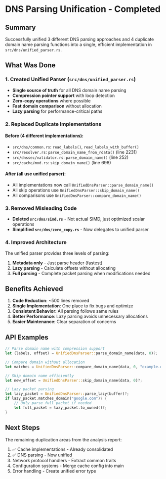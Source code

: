 # DNS Parsing Unification - Completed

## Summary

Successfully unified 3 different DNS parsing approaches and 4 duplicate domain name parsing functions into a single, efficient implementation in `src/dns/unified_parser.rs`.

## What Was Done

### 1. Created Unified Parser (`src/dns/unified_parser.rs`)
- **Single source of truth** for all DNS domain name parsing
- **Compression pointer support** with loop detection
- **Zero-copy operations** where possible
- **Fast domain comparison** without allocation
- **Lazy parsing** for performance-critical paths

### 2. Replaced Duplicate Implementations

#### Before (4 different implementations):
- `src/dns/common.rs`: `read_labels()`, `read_labels_with_buffer()`
- `src/resolver.rs`: `parse_domain_name_from_rdata()` (line 2231)
- `src/dnssec/validator.rs`: `parse_domain_name()` (line 252)
- `src/cache/mod.rs`: `skip_domain_name()` (line 698)

#### After (all use unified parser):
- All implementations now call `UnifiedDnsParser::parse_domain_name()`
- All skip operations use `UnifiedDnsParser::skip_domain_name()`
- All comparisons use `UnifiedDnsParser::compare_domain_name()`

### 3. Removed Misleading Code
- **Deleted `src/dns/simd.rs`** - Not actual SIMD, just optimized scalar operations
- **Simplified `src/dns/zero_copy.rs`** - Now delegates to unified parser

### 4. Improved Architecture

The unified parser provides three levels of parsing:
1. **Metadata only** - Just parse header (fastest)
2. **Lazy parsing** - Calculate offsets without allocating
3. **Full parsing** - Complete packet parsing when modifications needed

## Benefits Achieved

1. **Code Reduction**: ~500 lines removed
2. **Single Implementation**: One place to fix bugs and optimize
3. **Consistent Behavior**: All parsing follows same rules
4. **Better Performance**: Lazy parsing avoids unnecessary allocations
5. **Easier Maintenance**: Clear separation of concerns

## API Examples

```rust
// Parse domain name with compression support
let (labels, offset) = UnifiedDnsParser::parse_domain_name(data, 0)?;

// Compare domain without allocation
let matches = UnifiedDnsParser::compare_domain_name(data, 0, "example.com")?;

// Skip domain name efficiently
let new_offset = UnifiedDnsParser::skip_domain_name(data, 0)?;

// Lazy packet parsing
let lazy_packet = UnifiedDnsParser::parse_lazy(buffer)?;
if lazy_packet.matches_domain("google.com")? {
    // Only parse full packet if needed
    let full_packet = lazy_packet.to_owned()?;
}
```

## Next Steps

The remaining duplication areas from the analysis report:
1. ✅ Cache implementations - Already consolidated
2. ✅ DNS parsing - Now unified
3. Network protocol handlers - Extract common traits
4. Configuration systems - Merge cache config into main
5. Error handling - Create unified error type